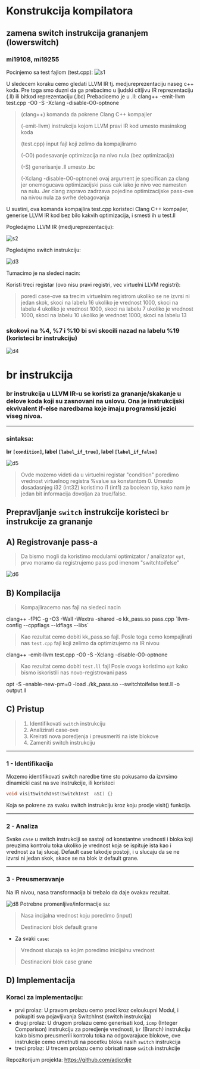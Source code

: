 # Konstrukcija kompilatora
## zamena switch instrukcija grananjem (lowerswitch)
### mi19108, mi19255

Pocinjemo sa test fajlom (test.cpp):
![s1](https://github.com/adjordje/llvm_switch/assets/126694198/57afbd28-509c-41e8-8eb2-aec23f7396b9)



U sledecem koraku cemo gledati LLVM IR tj. medjureprezentaciju naseg c++ koda.
Pre toga smo duzni da ga prebacimo u ljudski citljivu IR reprezentaciju (.ll) ili bitkod reprezentaciju (.bc)
Prebacicemo je u .ll:
clang++ -emit-llvm test.cpp -O0 -S -Xclang -disable-O0-optnone
> (clang++) komanda da pokrene Clang C++ kompajler
> 
> (-emit-llvm) instrukcija kojom LLVM pravi IR kod umesto masinskog koda
> 
> (test.cpp) input fajl koji zelimo da kompajliramo
> 
> (-O0) podesavanje optimizacija na nivo nula (bez optimizacija)
> 
> (-S) generisanje .ll umesto .bc
> 
> (-Xclang -disable-O0-optnone) ovaj argument je specifican za clang jer onemogucava optimizacijski pass cak iako je nivo vec namesten na nulu. Jer clang zapravo zadrzava pojedine optimizacijske pass-ove na nivou nula za svrhe debagovanja

U sustini, ova komanda kompajlira test.cpp koristeci Clang C++ kompajler, generise LLVM IR kod bez bilo kakvih optimizacija, i smesti ih u test.ll

Pogledajmo LLVM IR (medjureprezentaciju):

![s2](https://github.com/adjordje/llvm_switch/assets/126694198/599c9e21-d8f8-4fa3-926d-a3740c73852c)

Pogledajmo switch instrukciju:

![d3](https://github.com/adjordje/llvm_switch/assets/126694198/7702eefc-35c8-412a-8823-01ca92e524d9)

Tumacimo je na sledeci nacin:

Koristi treci registar (ovo nisu pravi registri, vec virtuelni LLVM registri):
> poredi case-ove sa trecim virtuelnim registrom
> ukoliko se ne izvrsi ni jedan skok, skoci na labelu 16
> ukoliko je vrednost 1000, skoci na labelu 4
> ukoliko je vrednost 1000, skoci na labelu 7
> ukoliko je vrednost 1000, skoci na labelu 10
> ukoliko je vrednost 1000, skoci na labelu 13

### skokovi na %4, %7 i %10 bi svi skocili nazad na labelu %19 (koristeci br instrukciju)

![d4](https://github.com/adjordje/llvm_switch/assets/126694198/cd5d18e6-8c3a-4519-a899-b8f4d44a7cc9)

# br instrukcija

### br instrukcija u LLVM IR-u se koristi za grananje/skakanje u delove koda koji su zasnovani na uslovu. Ona je instrukcijski ekvivalent if-else naredbama koje imaju programski jezici viseg nivoa.
***
### sintaksa:

**br `[condition]`, label `[label_if_true]`, label `[label_if_false]`**

![d5](https://github.com/adjordje/llvm_switch/assets/126694198/d5504eb6-99f0-4342-b4e5-8ad9ea433f4c)

> Ovde mozemo videti da u virtuelni registar "condition" poredimo vrednost virtuelnog registra %value sa konstantom 0. Umesto dosadasnjeg i32 (int32) koristimo i1 (int1) za boolean tip, kako nam je jedan bit informacija dovoljan za true/false.


## Prepravljanje  `switch` instrukcije koristeci `br` instrukcije za grananje


## A) Registrovanje pass-a
> Da bismo mogli da koristimo modularni optimizator / analizator `opt`, prvo moramo da registrujemo pass pod imenom "switchtoifelse"

![d6](https://github.com/adjordje/llvm_switch/assets/126694198/f46a8e73-0cb7-4ab0-9270-966eb5b94178)


## B) Kompilacija
> Kompajliracemo nas fajl na sledeci nacin

clang++ -fPIC -g -O3 -Wall -Wextra -shared -o kk_pass.so pass.cpp \`llvm-config --cppflags --ldflags --libs\`

> Kao rezultat cemo dobiti kk_pass.so fajl.
> Posle toga cemo kompajlirati nas `test.cpp` fajl koji zelimo da optimizujemo na IR nivou

clang++ -emit-llvm test.cpp -O0 -S -Xclang -disable-O0-optnone

> Kao rezultat cemo dobiti `test.ll` fajl
> Posle ovoga koristimo `opt` kako bismo iskoristili nas novo-registrovani pass

opt -S -enable-new-pm=0  -load ./kk_pass.so --switchtoifelse test.ll -o output.ll

## C) Pristup
> 1) Identifikovati `switch` instrukciju
> 2) Analizirati case-ove
> 3) Kreirati nova poredjenja i preusmeriti na iste blokove
> 4) Zameniti switch instrukciju

***
### 1 - Identifikacija
Mozemo identifikovati switch naredbe time sto pokusamo da izvrsimo dinamicki cast na sve instrukcije, ili koristeci 
```c++
void visitSwitchInst(SwitchInst	 &SI) {}
```
Koja se pokrene za svaku switch instrukciju kroz koju prodje visit() funkcija.

***
### 2 - Analiza
Svake `case` u switch instrukciji se sastoji od konstantne vrednosti i bloka koji preuzima kontrolu toka ukoliko je vrednost koja se ispituje ista kao i vrednost za taj slucaj. Default case takodje postoji, i u slucaju da se ne izvrsi ni jedan skok, skace se na blok iz default grane.
***



### 3 - Preusmeravanje
Na IR nivou, nasa transformacija bi trebalo da daje ovakav rezultat.

![d8](https://github.com/adjordje/llvm_switch/assets/126694198/fbc9be24-7dbe-4e42-a56e-b036900c9d18)
Potrebne promenljive/informacije su:
>  Nasa incijalna vrednost koju poredimo (input)
> 
> Destinacioni blok default grane

+ Za svaki `case`:
> Vrednost slucaja sa kojim poredimo inicijalnu vrednost
> 
> Destinacioni blok case grane
## D) Implementacija

### Koraci za implementaciju:
- prvi prolaz: U pravom prolazu cemo proci kroz celoukupni Modul, i pokupiti sva pojavljivanja SwitchInst (switch instrukcija)
- drugi prolaz: U drugom prolazu cemo generisati kod, `icmp` (Integer Comparison) instrukciju za poredjenje vrednosti, `br` (Branch) instrukciju kako bismo preusmerili kontrolu toka na odgovarajuce blokove, ove instrukcije cemo umetnuti na pocetku bloka nasih `switch` instrukcija
- treci prolaz: U trecem prolazu cemo obrisati nase `switch` instrukcije


Repozitorijum projekta:
https://github.com/adjordje
